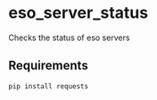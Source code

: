 # eso_server_status
Checks the status of eso servers

## Requirements

```
pip install requests
```

